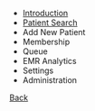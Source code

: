 * [Introduction](https://github.com/hmislk/hmis/wiki/EHR-%E2%80%90-Introduction)
* [Patient Search](https://github.com/hmislk/hmis/wiki/Patient-Lookup-&-Registration)
* Add New Patient
* Membership
* Queue
* EMR Analytics
* Settings
* Administration



[Back](https://github.com/hmislk/hmis/wiki/User-Manual)
